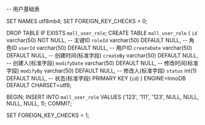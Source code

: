 -- 用户基础表

SET NAMES utf8mb4;
SET FOREIGN_KEY_CHECKS = 0;

DROP TABLE IF EXISTS `mall_user_role`;
CREATE TABLE `mall_user_role` (
  `id` varchar(50) NOT NULL,                    -- 主键ID
  `roleId` varchar(50) DEFAULT NULL,           -- 角色ID
  `userId` varchar(50) DEFAULT NULL,           -- 用户ID
  `createDate` varchar(50) DEFAULT NULL,       -- 创建时间(标准字段)
  `createBy` varchar(50) DEFAULT NULL,         -- 创建人(标准字段)
  `modifyDate` varchar(50) DEFAULT NULL,       -- 修改时间(标准字段)
  `modifyBy` varchar(50) DEFAULT NULL,         -- 修改人(标准字段)
  `status` int(1) DEFAULT NULL,                 -- 状态(标准字段)
  PRIMARY KEY (`id`)
) ENGINE=InnoDB DEFAULT CHARSET=utf8;

BEGIN;
INSERT INTO `mall_user_role` VALUES ('123', '111', '123', NULL, NULL, NULL, NULL, 1);
COMMIT;

SET FOREIGN_KEY_CHECKS = 1;